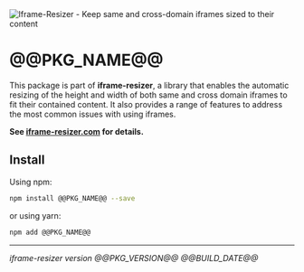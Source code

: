 <img src="https://iframe-resizer.com/logo-full.svg" alt="Iframe-Resizer - Keep same and cross-domain iframes sized to their content" title="" />

# @@PKG_NAME@@

This package is part of __iframe-resizer__, a library that enables the automatic resizing of the height and width of both same and cross domain iframes to fit their contained content. It also provides a range of features to address the most common issues with using iframes.

__See [iframe-resizer.com](https://iframe-resizer.com) for details.__

## Install

Using npm:

```bash
npm install @@PKG_NAME@@ --save
```

or using yarn:

```bash
npm add @@PKG_NAME@@
```

---

_iframe-resizer version @@PKG_VERSION@@ @@BUILD_DATE@@_

